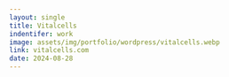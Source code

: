 ```yaml
---
layout: single
title: Vitalcells
indentifer: work
image: assets/img/portfolio/wordpress/vitalcells.webp
link: vitalcells.com
date: 2024-08-28
---
```

